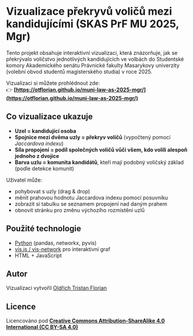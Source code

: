 # Vizualizace překryvů voličů mezi kandidujícími (SKAS PrF MU 2025, Mgr)

Tento projekt obsahuje interaktivní vizualizaci, která znázorňuje, jak se překrývalo voličstvo jednotlivých kandidujících ve volbách do Studentské komory Akademického senátu Právnické fakulty Masarykovy univerzity (volební obvod studentů magisterského studia) v roce 2025.

Vizualizaci si můžete prohlédnout zde:  
👉 **[https://otflorian.github.io/muni-law-as-2025-mgr/](https://otflorian.github.io/muni-law-as-2025-mgr/)**

## Co vizualizace ukazuje

- **Uzel = kandidující osoba**
- **Spojnice mezi dvěma uzly = překryv voličů** (vypočtený pomocí *Jaccardova indexu*)
- **Síla propojení = podíl společných voličů vůči všem, kdo volili alespoň jednoho z dvojice**
- **Barva uzlu = komunita kandidátů**, kteří mají podobný voličský základ (podle detekce komunit)

Uživatel může:
- pohybovat s uzly (drag & drop)
- měnit prahovou hodnotu Jaccardova indexu pomocí posuvníku
- zobrazit si tabulku se seznamem propojení nad daným prahem
- obnovit stránku pro změnu výchozího rozmístění uzlů

## Použité technologie

- [Python](https://www.python.org/) (pandas, networkx, pyvis)
- [vis.js / vis-network](https://visjs.github.io/vis-network/) pro interaktivní graf
- HTML + JavaScript

## Autor

Vizualizaci vytvořil [Oldřich Tristan Florian](https://otflorian.com)

## Licence

Licencováno pod **[Creative Commons Attribution-ShareAlike 4.0 International (CC BY-SA 4.0)](https://creativecommons.org/licenses/by-sa/4.0/)**
